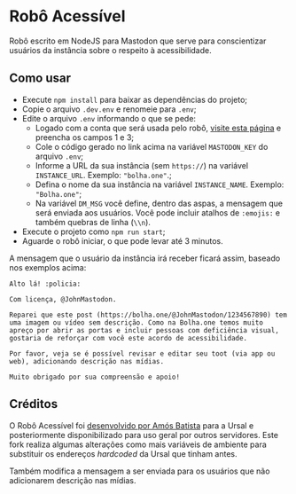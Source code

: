 # Robô Acessível

Robô escrito em NodeJS para Mastodon que serve para conscientizar usuários da instância sobre o respeito à acessibilidade.

## Como usar

- Execute `npm install` para baixar as dependências do projeto;
- Copie o arquivo `.dev.env` e renomeie para `.env`;
- Edite o arquivo `.env` informando o que se pede:
    - Logado com a conta que será usada pelo robô, [visite esta página](https://token.bolha.one/?scopes=read+write) e preencha os campos 1 e 3;
    - Cole o código gerado no link acima na variável `MASTODON_KEY` do arquivo `.env`;
    - Informe a URL da sua instância (sem `https://`) na variável `INSTANCE_URL`. Exemplo: `"bolha.one"`.;
    - Defina o nome da sua instância na variável `INSTANCE_NAME`. Exemplo: `"Bolha.one"`;
    - Na variável `DM_MSG` você define, dentro das aspas, a mensagem que será enviada aos usuários. Você pode incluir atalhos de `:emojis:` e também quebras de linha (`\\n`).
- Execute o projeto como `npm run start`;
- Aguarde o robô iniciar, o que pode levar até 3 minutos.

A mensagem que o usuário da instância irá receber ficará assim, baseado nos exemplos acima:

```
Alto lá! :policia: 

Com licença, @JohnMastodon.

Reparei que este post (https://bolha.one/@JohnMastodon/1234567890) tem uma imagem ou vídeo sem descrição. Como na Bolha.one temos muito apreço por abrir as portas e incluir pessoas com deficiência visual, gostaria de reforçar com você este acordo de acessibilidade.

Por favor, veja se é possível revisar e editar seu toot (via app ou web), adicionando descrição nas mídias.

Muito obrigado por sua compreensão e apoio!
```

## Créditos

O Robô Acessível foi [desenvolvido por Amós Batista](https://github.com/amosbatista/ursal-acessivel/) para a Ursal e posteriormente disponibilizado para uso geral por outros servidores. Este fork realiza algumas alterações como mais variáveis de ambiente para substituir os endereços *hardcoded* da Ursal que tinham antes.

Também modifica a mensagem a ser enviada para os usuários que não adicionarem descrição nas mídias.